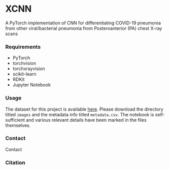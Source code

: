 # XCNN
A PyTorch implementation of CNN for differentiating COVID-19 pneumonia from other viral/bacterial pneumonia from Posteroanterior (PA) chest X-ray scans

### Requirements
* PyTorch
* torchvision
* torchxrayvision
* scikit-learn
* RDKit
* Jupyter Notebook

### Usage
The dataset for this project is available <a href="https://github.com/ieee8023/covid-chestxray-dataset" target="_blank">here</a>. Please download the directory titled `images` and the metadata info titled `metadata.csv`. The notebook is self-sufficient and various relevant details have been marked in the files themselves.

### Contact
Contact

### Citation
